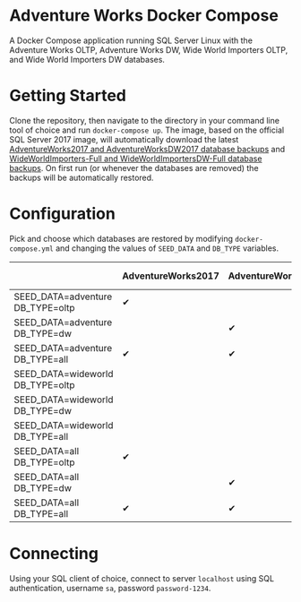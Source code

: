 # Adventure Works Docker Compose
A Docker Compose application running SQL Server Linux with the Adventure Works OLTP, Adventure Works DW, Wide World Importers OLTP, and Wide World Importers DW databases.

# Getting Started
Clone the repository, then navigate to the directory in your command line tool of choice and run `docker-compose up`. The image, based on the official SQL Server 2017 image, will automatically download the latest [AdventureWorks2017 and AdventureWorksDW2017 database backups](https://github.com/Microsoft/sql-server-samples/releases/tag/adventureworks) and [WideWorldImporters-Full and WideWorldImportersDW-Full database backups](https://github.com/Microsoft/sql-server-samples/releases/tag/wide-world-importers-v1.0). On first run (or whenever the databases are removed) the backups will be automatically restored.

# Configuration
Pick and choose which databases are restored by modifying `docker-compose.yml` and changing the values of `SEED_DATA` and `DB_TYPE` variables.

|  | AdventureWorks2017 | AdventureWorksDW2017 | WideWorldImporters-Full | WideWorldImportersDW-Full |
|----------------------------------|--------------------|----------------------|-------------------------|---------------------------|
| SEED_DATA=adventure DB_TYPE=oltp | ✔ |  |  |  |
| SEED_DATA=adventure DB_TYPE=dw |  | ✔ |  |  |
| SEED_DATA=adventure DB_TYPE=all | ✔ | ✔ |  |  |
| SEED_DATA=wideworld DB_TYPE=oltp |  |  | ✔ |  |
| SEED_DATA=wideworld DB_TYPE=dw |  |  |  | ✔ |
| SEED_DATA=wideworld DB_TYPE=all |  |  | ✔ | ✔ |
| SEED_DATA=all DB_TYPE=oltp | ✔ |  | ✔ |  |
| SEED_DATA=all DB_TYPE=dw |  | ✔ |  | ✔ |
| SEED_DATA=all DB_TYPE=all | ✔ | ✔ | ✔ | ✔ |

# Connecting
Using your SQL client of choice, connect to server `localhost` using SQL authentication, username `sa`, password `password-1234`.